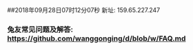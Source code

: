##2018年09月28日07时12分07秒 新址: 159.65.227.247
### 兔友常见问题及解答: https://github.com/wanggonging/d/blob/w/FAQ.md
